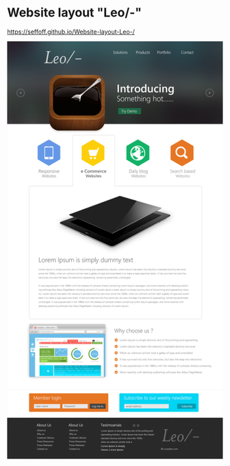 # Website layout "Leo/-"
 https://seffoff.github.io/Website-layout-Leo-/


![Image alt](https://github.com/SeFFoFF/Website-layout-Leo-/blob/master/Professional%20Website%20Template%20Design%20PSD%20from%20CSS%20Author.jpg)
